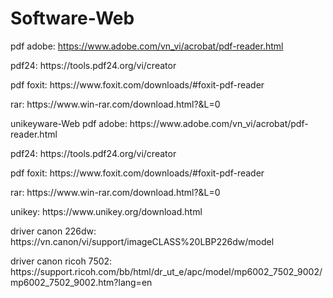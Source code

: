 # Software-Web
pdf adobe: https://www.adobe.com/vn_vi/acrobat/pdf-reader.html 
</p>
pdf24: https://tools.pdf24.org/vi/creator
</p>
pdf foxit: https://www.foxit.com/downloads/#foxit-pdf-reader
</p>
rar: https://www.win-rar.com/download.html?&L=0
</p>
unikeyware-Web
pdf adobe: https://www.adobe.com/vn_vi/acrobat/pdf-reader.html 
</p>
pdf24: https://tools.pdf24.org/vi/creator
</p>
pdf foxit: https://www.foxit.com/downloads/#foxit-pdf-reader
</p>
rar: https://www.win-rar.com/download.html?&L=0
</p>
unikey: https://www.unikey.org/download.html
</p>
driver canon 226dw: https://vn.canon/vi/support/imageCLASS%20LBP226dw/model
</p>
</p>
driver canon ricoh 7502: https://support.ricoh.com/bb/html/dr_ut_e/apc/model/mp6002_7502_9002/mp6002_7502_9002.htm?lang=en
</p>

